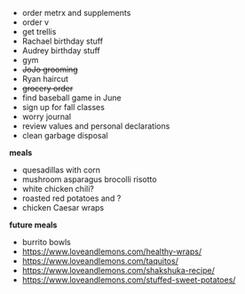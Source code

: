 * order metrx and supplements
* order v
* get trellis
* Rachael birthday stuff
* Audrey birthday stuff
* gym
* ~~JoJo grooming~~
* Ryan haircut 
* ~~grocery order~~
* find baseball game in June
* sign up for fall classes
* worry journal
* review values and personal declarations
* clean garbage disposal 

**meals**
* quesadillas with corn 
* mushroom asparagus brocolli risotto 
* white chicken chili? 
* roasted red potatoes and ?
* chicken Caesar wraps

**future meals**
* burrito bowls
* https://www.loveandlemons.com/healthy-wraps/
* https://www.loveandlemons.com/taquitos/
* https://www.loveandlemons.com/shakshuka-recipe/
* https://www.loveandlemons.com/stuffed-sweet-potatoes/
